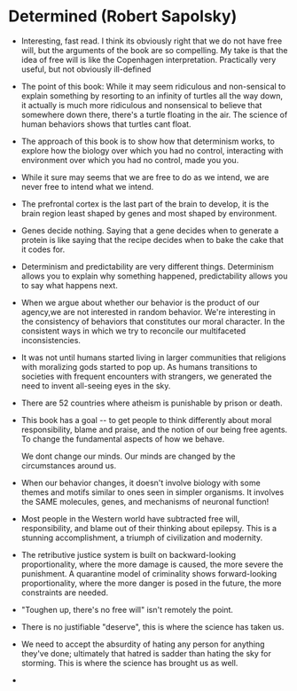 # Determined (Robert Sapolsky)

- Interesting, fast read.  I think its obviously right that we do not have free will, but the arguments of the book are so compelling.
  My take is that the idea of free will is like the Copenhagen interpretation.
  Practically very useful, but not obviously ill-defined

- The point of this book:  While it may seem ridiculous and non-sensical to explain something by resorting to an infinity of turtles all the way down, it actually is much more ridiculous and nonsensical to believe that somewhere down there, there's a turtle floating in the air.
  The science of human behaviors shows that turtles cant float.

- The approach of this book is to show how that determinism works, to explore how the biology over which you had no control, interacting with environment over which you had no control, made you you.

- While it sure may seems that we are free to do as we intend, we are never free to intend what we intend.

- The prefrontal cortex is the last part of the brain to develop, it is the brain region least shaped by genes and most shaped by environment.

- Genes decide nothing. Saying that a gene decides when to generate a protein is like saying that the recipe decides when to bake the cake that it codes for.

- Determinism and predictability are very different things.
  Determinism allows you to explain why something happened, predictability allows you to say what happens next.

- When we argue about whether our behavior is the product of our agency,we are not interested in random behavior.
  We're interesting in the consistency of behaviors that constitutes our moral character.
  In the consistent ways in which we try to reconcile our multifaceted inconsistencies.

- It was not until humans started living in larger communities that religions with moralizing gods started to pop up.
  As humans transitions to societies with frequent encounters with strangers, we generated the need to invent all-seeing eyes in the sky.

- There are 52 countries where atheism is punishable by prison or death.

- This book has a goal -- to get people to think differently about moral responsibility, blame and praise, and the notion of our being free agents.
  To change the fundamental aspects of how we behave.

  We dont change our minds. Our minds are changed by the circumstances around us.

- When our behavior changes, it doesn't involve biology with some themes and motifs similar to ones seen in simpler organisms.
  It involves the SAME molecules, genes, and mechanisms of neuronal function!

- Most people in the Western world have subtracted free will, responsibility, and blame out of their thinking about epilepsy.
  This is a stunning accomplishment, a triumph of civilization and modernity.

- The retributive justice system is built on backward-looking proportionality, where the more damage is caused, the more severe the punishment.
  A quarantine model of criminality shows forward-looking proportionality, where the more danger is posed in the future, the more constraints are needed.

- "Toughen up, there's no free will" isn't remotely the point.

- There is no justifiable "deserve", this is where the science has taken us.

- We need to accept the absurdity of hating any person for anything they've done; ultimately that hatred is sadder than hating the sky for storming.
  This is where the science has brought us as well.

- 
  